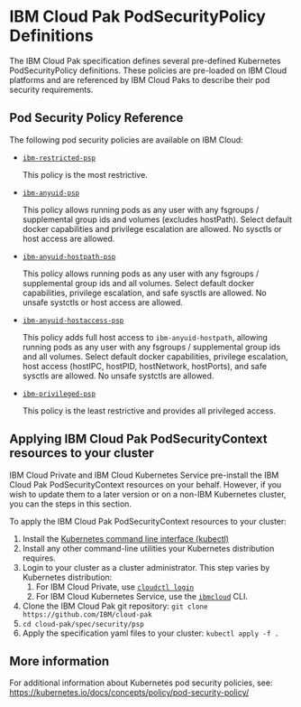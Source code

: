 # IBM Cloud Pak PodSecurityPolicy Definitions
The IBM Cloud Pak specification defines several pre-defined Kubernetes PodSecurityPolicy definitions.  These policies are pre-loaded on IBM Cloud platforms and are referenced by IBM Cloud Paks to describe their pod security requirements.

## Pod Security Policy Reference
The following pod security policies are available on IBM Cloud:

- [`ibm-restricted-psp`](ibm-restricted-psp.yaml)

  This policy is the most restrictive.
- [`ibm-anyuid-psp`](ibm-anyuid-psp.yaml)

  This policy allows running pods as any user with any fsgroups / supplemental group ids and volumes (excludes hostPath).   Select default docker capabilities and privilege escalation are allowed.  No sysctls or host access are allowed.

- [`ibm-anyuid-hostpath-psp`](ibm-anyuid-hostpath-psp.yaml)

  This policy allows running pods as any user with any fsgroups / supplemental group ids and all volumes.   Select default docker capabilities, privilege escalation, and safe sysctls are allowed. No unsafe systctls or host access are allowed.
- [`ibm-anyuid-hostaccess-psp`](ibm-anyuid-hostaccess-psp.yaml)

  This policy adds full host access to `ibm-anyuid-hostpath`, allowing running pods as any user with any fsgroups / supplemental group ids and all volumes.  Select default docker capabilities, privilege escalation, host access (hostIPC, hostPID, hostNetwork, hostPorts), and safe sysctls are allowed. No unsafe systctls are allowed.

- [`ibm-privileged-psp`](ibm-privileged-psp.yaml)

  This policy is the least restrictive and provides all privileged access.

## Applying IBM Cloud Pak PodSecurityContext resources to your cluster
IBM Cloud Private and IBM Cloud Kubernetes Service pre-install the IBM Cloud Pak PodSecurityContext resources on your behalf.  However, if you wish to update them to a later version or on a non-IBM Kubernetes cluster, you can the steps in this section.

To apply the IBM Cloud Pak PodSecurityContext resources to your cluster:
1.  Install the [Kubernetes command line interface (kubectl)](https://kubernetes.io/docs/tasks/tools/install-kubectl/)
2.  Install any other command-line utilities your Kubernetes distribution requires.
3.  Login to your cluster as a cluster administrator.  This step varies by Kubernetes distribution:
    1.  For IBM Cloud Private, use [`cloudctl login`](https://www.ibm.com/support/knowledgecenter/SSBS6K_3.1.2/manage_cluster/cli_commands.html#login)
    2.  For IBM Cloud Kubernetes Service, use the [`ibmcloud`](https://cloud.ibm.com/docs/containers/cs_cli_install.html) CLI.
4.  Clone the IBM Cloud Pak git repository: `git clone https://github.com/IBM/cloud-pak`
5.  `cd cloud-pak/spec/security/psp`
6.  Apply the specification yaml files to your cluster:  `kubectl apply -f .`

## More information
For additional information about Kubernetes pod security policies, see:  https://kubernetes.io/docs/concepts/policy/pod-security-policy/
